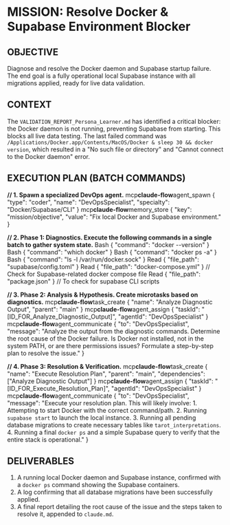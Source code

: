 # MISSION: Resolve Docker & Supabase Environment Blocker

## OBJECTIVE

Diagnose and resolve the Docker daemon and Supabase startup failure. The end goal is a fully operational local Supabase instance with all migrations applied, ready for live data validation.

## CONTEXT

The `VALIDATION_REPORT_Persona_Learner.md` has identified a critical blocker: the Docker daemon is not running, preventing Supabase from starting. This blocks all live data testing. The last failed command was `/Applications/Docker.app/Contents/MacOS/Docker & sleep 30 && docker version`, which resulted in a "No such file or directory" and "Cannot connect to the Docker daemon" error.

## EXECUTION PLAN (BATCH COMMANDS)

**// 1. Spawn a specialized DevOps agent.**
mcp**claude-flow**agent_spawn { "type": "coder", "name": "DevOpsSpecialist", "specialty": "Docker/Supabase/CLI" }
mcp**claude-flow**memory_store { "key": "mission/objective", "value": "Fix local Docker and Supabase environment." }

**// 2. Phase 1: Diagnostics. Execute the following commands in a single batch to gather system state.**
Bash { "command": "docker --version" }
Bash { "command": "which docker" }
Bash { "command": "docker ps -a" }
Bash { "command": "ls -l /var/run/docker.sock" }
Read { "file_path": "supabase/config.toml" }
Read { "file_path": "docker-compose.yml" } // Check for Supabase-related docker compose file
Read { "file_path": "package.json" } // To check for supabase CLI scripts

**// 3. Phase 2: Analysis & Hypothesis. Create microtasks based on diagnostics.**
mcp**claude-flow**task_create { "name": "Analyze Diagnostic Output", "parent": "main" }
mcp**claude-flow**agent_assign { "taskId": "[ID_FOR_Analyze_Diagnostic_Output]", "agentId": "DevOpsSpecialist" }
mcp**claude-flow**agent_communicate { "to": "DevOpsSpecialist", "message": "Analyze the output from the diagnostic commands. Determine the root cause of the Docker failure. Is Docker not installed, not in the system PATH, or are there permissions issues? Formulate a step-by-step plan to resolve the issue." }

**// 4. Phase 3: Resolution & Verification.**
mcp**claude-flow**task_create { "name": "Execute Resolution Plan", "parent": "main", "dependencies": ["Analyze Diagnostic Output"] }
mcp**claude-flow**agent_assign { "taskId": "[ID_FOR_Execute_Resolution_Plan]", "agentId": "DevOpsSpecialist" }
mcp**claude-flow**agent_communicate { "to": "DevOpsSpecialist", "message": "Execute your resolution plan. This will likely involve: 1. Attempting to start Docker with the correct command/path. 2. Running `supabase start` to launch the local instance. 3. Running all pending database migrations to create necessary tables like `tarot_interpretations`. 4. Running a final `docker ps` and a simple Supabase query to verify that the entire stack is operational." }

## DELIVERABLES

1. A running local Docker daemon and Supabase instance, confirmed with a `docker ps` command showing the Supabase containers.
2. A log confirming that all database migrations have been successfully applied.
3. A final report detailing the root cause of the issue and the steps taken to resolve it, appended to `claude.md`.
